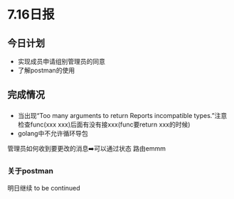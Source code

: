 # 7.16日报

## 今日计划
* 实现成员申请组别管理员的同意
* 了解postman的使用

## 完成情况
###
* 当出现“Too many arguments to return Reports incompatible types.”注意检查func(xxx  xxx)后面有没有接xxx(func要return xxx的时候)
* golang中不允许循环导包


管理员如何收到要更改的消息➡️可以通过状态
路由emmm
### 关于postman

明日继续
to be continued
